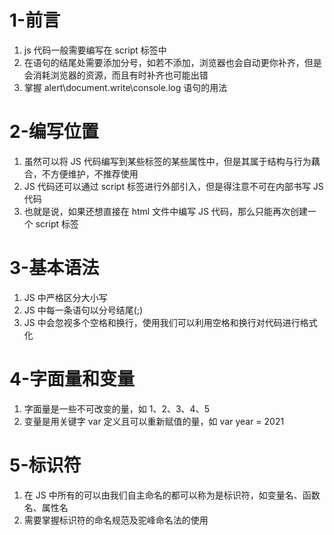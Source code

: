 # 1-前言
1. js 代码一般需要编写在 script 标签中
2. 在语句的结尾处需要添加分号，如若不添加，浏览器也会自动更你补齐，但是会消耗浏览器的资源，而且有时补齐也可能出错
3. 掌握 alert\document.write\console.log 语句的用法

# 2-编写位置
1. 虽然可以将 JS 代码编写到某些标签的某些属性中，但是其属于结构与行为藕合，不方便维护，不推荐使用
2. JS 代码还可以通过 script 标签进行外部引入，但是得注意不可在内部书写 JS 代码
3. 也就是说，如果还想直接在 html 文件中编写 JS 代码，那么只能再次创建一个 script 标签

# 3-基本语法
1. JS 中严格区分大小写
2. JS 中每一条语句以分号结尾(;)
3. JS 中会忽视多个空格和换行，使用我们可以利用空格和换行对代码进行格式化

# 4-字面量和变量
1. 字面量是一些不可改变的量，如 1、2、3、4、5
2. 变量是用关键字 var 定义且可以重新赋值的量，如 var year = 2021

# 5-标识符
1. 在 JS 中所有的可以由我们自主命名的都可以称为是标识符，如变量名、函数名、属性名
2. 需要掌握标识符的命名规范及驼峰命名法的使用